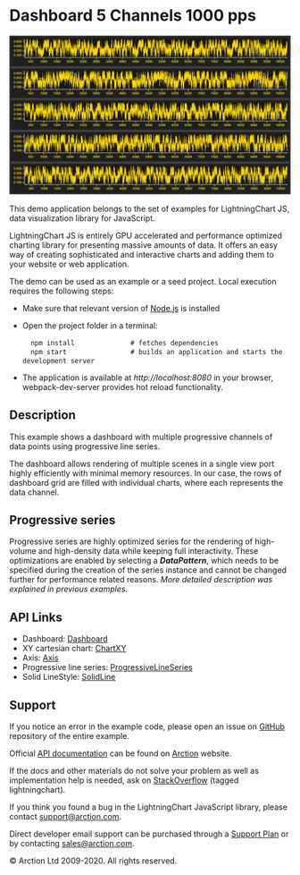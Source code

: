 # Dashboard 5 Channels 1000 pps

![Dashboard 5 Channels 1000 pps](dashboard5ch.png)

This demo application belongs to the set of examples for LightningChart JS, data visualization library for JavaScript.

LightningChart JS is entirely GPU accelerated and performance optimized charting library for presenting massive amounts of data. It offers an easy way of creating sophisticated and interactive charts and adding them to your website or web application.

The demo can be used as an example or a seed project. Local execution requires the following steps:

- Make sure that relevant version of [Node.js](https://nodejs.org/en/download/) is installed
- Open the project folder in a terminal:

        npm install              # fetches dependencies
        npm start                # builds an application and starts the development server

- The application is available at *http://localhost:8080* in your browser, webpack-dev-server provides hot reload functionality.


## Description

This example shows a dashboard with multiple progressive channels of data points using progressive line series.

The dashboard allows rendering of multiple scenes in a single view port highly efficiently with minimal memory resources. In our case, the rows of dashboard grid are filled with individual charts, where each represents the data channel.

## Progressive series

Progressive series are highly optimized series for the rendering of high-volume and high-density data while keeping full interactivity.
These optimizations are enabled by selecting a ***DataPattern***, which needs to be specified during the creation of the series instance and cannot be changed further for performance related reasons. *More detailed description was explained in previous examples.*


## API Links

* Dashboard: [Dashboard]
* XY cartesian chart: [ChartXY]
* Axis: [Axis]
* Progressive line series: [ProgressiveLineSeries]
* Solid LineStyle: [SolidLine]


## Support

If you notice an error in the example code, please open an issue on [GitHub][0] repository of the entire example.

Official [API documentation][1] can be found on [Arction][2] website.

If the docs and other materials do not solve your problem as well as implementation help is needed, ask on [StackOverflow][3] (tagged lightningchart).

If you think you found a bug in the LightningChart JavaScript library, please contact support@arction.com.

Direct developer email support can be purchased through a [Support Plan][4] or by contacting sales@arction.com.

[0]: https://github.com/Arction/
[1]: https://www.arction.com/lightningchart-js-api-documentation/
[2]: https://www.arction.com
[3]: https://stackoverflow.com/questions/tagged/lightningchart
[4]: https://www.arction.com/support-services/

© Arction Ltd 2009-2020. All rights reserved.


[Dashboard]: https://www.arction.com/lightningchart-js-api-documentation/v1.3.0/classes/dashboard.html
[ChartXY]: https://www.arction.com/lightningchart-js-api-documentation/v1.3.0/classes/chartxy.html
[Axis]: https://www.arction.com/lightningchart-js-api-documentation/v1.3.0/classes/axis.html
[ProgressiveLineSeries]: https://www.arction.com/lightningchart-js-api-documentation/v1.3.0/classes/progressivelineseries.html
[SolidLine]: https://www.arction.com/lightningchart-js-api-documentation/v1.3.0/classes/solidline.html

